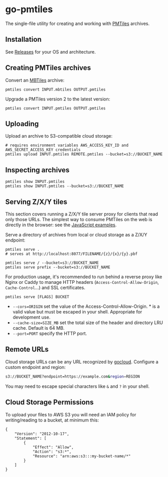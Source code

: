 # go-pmtiles

The single-file utility for creating and working with [PMTiles](https://github.com/protomaps/PMTiles) archives.

## Installation

See [Releases](https://github.com/protomaps/go-pmtiles/releases) for your OS and architecture.

## Creating PMTiles archives

Convert an [MBTiles](https://github.com/mapbox/mbtiles-spec/tree/master/1.3) archive:

    pmtiles convert INPUT.mbtiles OUTPUT.pmtiles
    
Upgrade a PMTiles version 2 to the latest version:

    pmtiles convert INPUT.pmtiles OUTPUT.pmtiles

## Uploading
    
Upload an archive to S3-compatible cloud storage:

    # requires environment variables AWS_ACCESS_KEY_ID and AWS_SECRET_ACCESS_KEY credentials
    pmtiles upload INPUT.pmtiles REMOTE.pmtiles --bucket=s3://BUCKET_NAME

## Inspecting archives

    pmtiles show INPUT.pmtiles
    pmtiles show INPUT.pmtiles --bucket=s3://BUCKET_NAME

## Serving Z/X/Y tiles

This section covers running a Z/X/Y tile server proxy for clients that read only those URLs. The simplest way to consume PMTiles on the web is directly in the browser: see the [JavaScript examples](https://github.com/protomaps/PMTiles/tree/master/js).
    
Serve a directory of archives from local or cloud storage as a Z/X/Y endpoint:

    pmtiles serve .
    # serves at http://localhost:8077/FILENAME/{z}/{x}/{y}.pbf

    pmtiles serve / --bucket=s3://BUCKET_NAME
    pmtiles serve prefix --bucket=s3://BUCKET_NAME
    
For production usage, it's recommended to run behind a reverse proxy like Nginx or Caddy to manage HTTP headers (`Access-Control-Allow-Origin`, `Cache-Control`...) and SSL certificates.

    pmtiles serve [FLAGS] BUCKET

* `--cors=ORIGIN` set the value of the Access-Control-Allow-Origin. * is a valid value but must be escaped in your shell. Appropriate for development use.
* `--cache-size=SIZE_MB` set the total size of the header and directory LRU cache. Default is 64 MB.
* `--port=PORT` specify the HTTP port.

## Remote URLs

Cloud storage URLs can be any URL recognized by [gocloud](https://gocloud.dev/concepts/urls/). Configure a custom endpoint and region:

```sh
s3://BUCKET_NAME?endpoint=https://example.com&region=REGION
```

You may need to escape special characters like `&` and `?` in your shell.

## Cloud Storage Permissions

To upload your files to AWS S3 you will need an IAM policy for writing/reading to a bucket, at minimum this:

    {
        "Version": "2012-10-17",
        "Statement": [
            {
                "Effect": "Allow",
                "Action": "s3:*",
                "Resource": "arn:aws:s3:::my-bucket-name/*"
            }
        ]
    }
    
